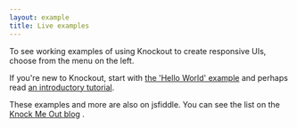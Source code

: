 ```yaml
---
layout: example
title: Live examples
---
```


To see working examples of using Knockout to create responsive UIs, choose from the menu on the left.

If you're new to Knockout, start with [the 'Hello World' example](helloWorld.html) and perhaps read [an introductory tutorial](../documentation/introduction.html).

These examples and more are also on jsfiddle. You can see the list on the [Knock Me Out blog](http://www.knockmeout.net/2011/08/all-of-knockoutjscom-live-samples-in.html) .